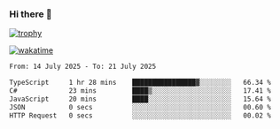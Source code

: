 ### Hi there 👋

[![trophy](https://github-profile-trophy.vercel.app/?username=cxnky&theme=dracula)](https://github.com/ryo-ma/github-profile-trophy)

[![wakatime](https://wakatime.com/badge/user/1c39c599-5497-41b9-a5be-2c4676e7fd23.svg)](https://wakatime.com/@1c39c599-5497-41b9-a5be-2c4676e7fd23)
<!--START_SECTION:waka-->

```txt
From: 14 July 2025 - To: 21 July 2025

TypeScript     1 hr 28 mins    ████████████████▓░░░░░░░░   66.34 %
C#             23 mins         ████▒░░░░░░░░░░░░░░░░░░░░   17.41 %
JavaScript     20 mins         ████░░░░░░░░░░░░░░░░░░░░░   15.64 %
JSON           0 secs          ░░░░░░░░░░░░░░░░░░░░░░░░░   00.60 %
HTTP Request   0 secs          ░░░░░░░░░░░░░░░░░░░░░░░░░   00.02 %
```

<!--END_SECTION:waka-->
